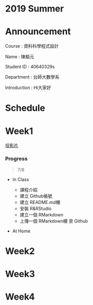 # 2019 Summer

# Announcement
Course : 資料科學程式設計<p>
Name : 陳樞元<p>
Student ID : 40640329s<p>
Department : 台師大數學系<p>
Introduction : Hi大家好<p>

# Schedule

# Week1
[投影片](https://youtu.be/w3jLJU7DT5E)

### Progress
>7/8
* In Class
    * 課程介紹
    * 建立 Github帳號
    * 建立 README.md欓
    * 安裝 R&RStudio
    * 建立一個 RMarkdown
    * 上傳一個 RMarkdown欓 至 Github
   
* At Home
    
# Week2
# Week3
# Week4
